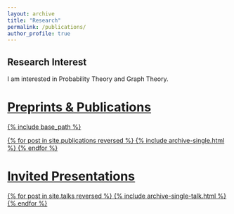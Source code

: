 ```yaml
---
layout: archive
title: "Research"
permalink: /publications/
author_profile: true
---
```


## Research Interest
I am interested in Probability Theory and Graph Theory.

# <u>Preprints & Publications<u>
{% include base_path %}

{% for post in site.publications reversed %}
  {% include archive-single.html %}
{% endfor %}

# <u>Invited Presentations</u>
{% for post in site.talks reversed %}
  {% include archive-single-talk.html %}
{% endfor %}
